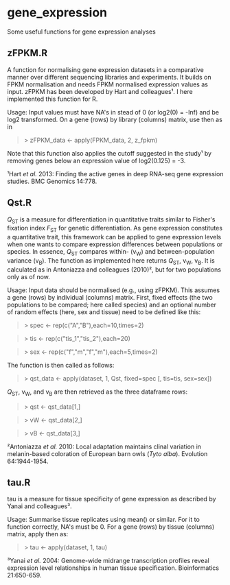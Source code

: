 # gene_expression
Some useful functions for gene expression analyses

## zFPKM.R

A function for normalising gene expression datasets in a comparative manner over different sequencing libraries and experiments. It builds on FPKM normalisation and needs FPKM normalised expression values as input. zFPKM has been developed by Hart and colleagues¹. I here implemented this function for R.

Usage: Input values must have NA's in stead of 0 (or log2(0) = -Inf) and be log2 transformed. On a gene (rows) by library (columns) matrix, use then as in

>\> zFPKM_data <- apply(FPKM_data, 2, z_fpkm)

Note that this function also applies the cutoff suggested in the study¹ by removing genes below an expression value of log2(0.125) = -3.

¹Hart <i>et al.</i> 2013: Finding the active genes in deep RNA-seq gene expression studies. BMC Genomics 14:778.

## Qst.R

<i>Q</i><sub>ST</sub> is a measure for differentiation in quantitative traits similar to Fisher's fixation index <i>F</i><sub>ST</sub> for genetic differentiation. As gene expression constitutes a quantitative trait, this framework can be applied to gene expression levels when one wants to compare expression differences between populations or species. In essence, <i>Q</i><sub>ST</sub> compares within- (v<sub>W</sub>) and between-population variance (v<sub>B</sub>). The function as implemented here returns <i>Q</i><sub>ST</sub>, v<sub>W</sub>, v<sub>B</sub>. It is calculated as in Antoniazza and colleagues (2010)², but for two populations only as of now.

Usage: Input data should be normalised (e.g., using zFPKM). This assumes a gene (rows) by individual (columns) matrix. First, fixed effects (the two populations to be compared; here called species) and an optional number of random effects (here, sex and tissue) need to be defined like this:

>\> spec <- rep(c("A","B"),each=10,times=2)

>\> tis <- rep(c("tis\_1","tis\_2"),each=20)

>\> sex <- rep(c("f","m","f","m"),each=5,times=2)

The function is then called as follows:

>\> qst_data <- apply(dataset, 1, Qst, fixed=spec [, tis=tis, sex=sex])

<i>Q</i><sub>ST</sub>, v<sub>W</sub>, and v<sub>B</sub> are then retrieved as the three dataframe rows:

>\> qst <- qst_data[1,]

>\> vW <- qst_data[2,]

>\> vB <- qst_data[3,]

²Antoniazza <i>et al.</i> 2010: Local adaptation maintains clinal variation in melanin-based coloration of European barn owls (<i>Tyto alba</i>). Evolution 64:1944-1954.

## tau.R

tau is a measure for tissue specificity of gene expression as described by Yanai and colleagues³.

Usage: Summarise tissue replicates using mean() or similar. For it to function correctly, NA's must be 0. For a gene (rows) by tissue (columns) matrix, apply then as:

>\> tau <- apply(dataset, 1, tau)

³Yanai <i>et al.</i> 2004: Genome-wide midrange transcription profiles reveal expression level relationships in human tissue specification. Bioinformatics 21:650-659.
